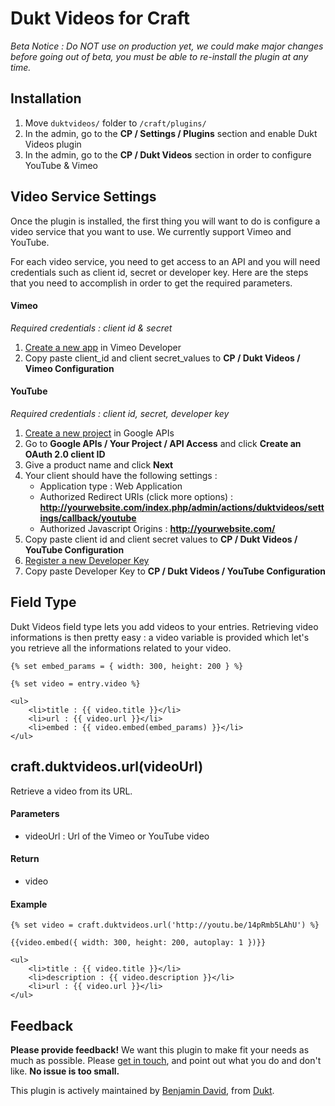 # Dukt Videos for Craft

*Beta Notice : Do NOT use on production yet, we could make major changes before going out of beta, you must be able to re-install the plugin at any time.*

## Installation

1. Move `duktvideos/` folder to `/craft/plugins/`
2. In the admin, go to the **CP / Settings / Plugins** section and enable Dukt Videos plugin
3. In the admin, go to the **CP / Dukt Videos** section in order to configure YouTube & Vimeo

## Video Service Settings

Once the plugin is installed, the first thing you will want to do is configure a video service that you want to use. We currently support Vimeo and YouTube.

For each video service, you need to get access to an API and you will need credentials such as client id, secret or developer key. Here are the steps that you need to accomplish in order to get the required parameters.

#### Vimeo

*Required credentials : client id & secret*

1. [Create a new app](https://developer.vimeo.com/apps) in Vimeo Developer
2. Copy paste client_id and client secret_values to **CP / Dukt Videos / Vimeo Configuration**

#### YouTube 

*Required credentials : client id, secret, developer key*

1. [Create a new project](https://code.google.com/apis/console/) in Google APIs
2. Go to **Google APIs / Your Project / API Access** and click **Create an OAuth 2.0 client ID**
3. Give a product name and click **Next**
4. Your client should have the following settings :
	- Application type : Web Application
	- Authorized Redirect URIs (click more options) : **http://yourwebsite.com/index.php/admin/actions/duktvideos/settings/callback/youtube**
	- Authorized Javascript Origins : **http://yourwebsite.com/**
5. Copy paste client id and client secret values to **CP / Dukt Videos / YouTube Configuration**
6. [Register a new Developer Key](https://code.google.com/apis/youtube/dashboard)
7. Copy paste Developer Key to **CP / Dukt Videos / YouTube Configuration**

## Field Type

Dukt Videos field type lets you add videos to your entries. Retrieving video informations is then pretty easy : a video variable is provided which let's you retrieve all the informations related to your video.

	{% set embed_params = { width: 300, height: 200 } %}
	
	{% set video = entry.video %}
	
	<ul>
		<li>title : {{ video.title }}</li>
		<li>url : {{ video.url }}</li>
		<li>embed : {{ video.embed(embed_params) }}</li>
	</ul>


## craft.duktvideos.url(videoUrl)

Retrieve a video from its URL.

#### Parameters

- videoUrl : Url of the Vimeo or YouTube video

#### Return

- video

#### Example

	{% set video = craft.duktvideos.url('http://youtu.be/14pRmb5LAhU') %}

	{{video.embed({ width: 300, height: 200, autoplay: 1 })}}

	<ul>
		<li>title : {{ video.title }}</li>
		<li>description : {{ video.description }}</li>
		<li>url : {{ video.url }}</li>
	</ul>

## Feedback

**Please provide feedback!** We want this plugin to make fit your needs as much as possible.
Please [get in touch](mailto:hello@dukt.net), and point out what you do and don't like. **No issue is too small.**

This plugin is actively maintained by [Benjamin David](https://github.com/benjamindavid), from [Dukt](http://dukt.net/).

